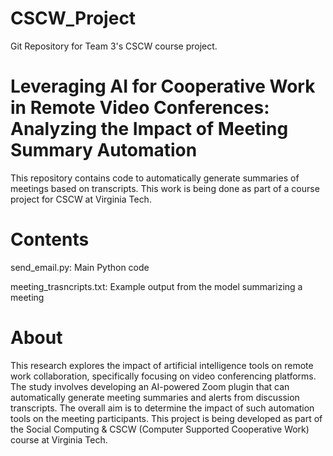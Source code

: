 # CSCW_Project
Git Repository for Team 3's CSCW course project.


# Leveraging AI for Cooperative Work in Remote Video Conferences: Analyzing the Impact of Meeting Summary Automation
This repository contains code to automatically generate summaries of meetings based on transcripts. This work is being done as part of a course project for CSCW at Virginia Tech.

# Contents
send_email.py: Main Python code

meeting_trasncripts.txt: Example output from the model summarizing a meeting

# About
This research explores the impact of artificial intelligence tools on remote work collaboration, specifically focusing on video conferencing platforms. The study involves developing an AI-powered Zoom plugin that can automatically generate meeting summaries and alerts from discussion transcripts. The overall aim is to determine the impact of such automation tools on the meeting participants.
This project is being developed as part of the Social Computing & CSCW (Computer Supported Cooperative Work) course at Virginia Tech.
